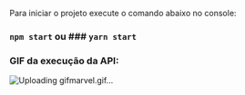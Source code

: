 
Para iniciar o projeto execute o comando abaixo no console:

### `npm start` ou ### `yarn start`

### GIF da execução da API:

![Uploading gifmarvel.gif…]()

